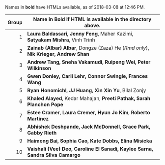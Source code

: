 Names in **bold** have HTMLs available, as of 2018-03-08 at 12:46 PM.

Group | Name in **Bold** if HTML is available in the directory above.
------: | -----------------------------------------------------------------------------
1 | **Laura Baldassari, Jenny Feng**, Maher Kazimi, **Satyakam Mishra**, Vinh Trinh
2 | **Zainab (Albar) Albar**, Dongze (Zaza) He (*Rmd only*), **Nik Krieger, Andrew Shan**
3 | **Andrew Tang, Sneha Vakamudi, Ruipeng Wei, Peter Wilkinson**
4 | **Gwen Donley, Carli Lehr, Connor Swingle, Frances Wang**
5 | **Ryan Honomichl, JJ Huang, Xin Xin Yu**, Bilal Zonjy
6 | **Khaled Alayed**, Kedar Mahajan, **Preeti Pathak, Sarah Planchon Pope**
7 | **Estee Cramer, Laura Cremer, Hyun Jo Kim, Roberto Martinez**
8 | **Abhishek Deshpande, Jack McDonnell, Grace Park, Gabby Rieth**
9 | **Haimeng Bai, Sophia Cao, Kate Dobbs, Elina Misicka**
10 | **Vaishali (Vee) Deo, Caroline El Sanadi, Kaylee Sarna, Sandra Silva Camargo**
